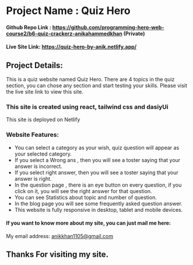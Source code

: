 # Project Name : Quiz Hero
#### Github Repo Link : https://github.com/programming-hero-web-course2/b6-quiz-crackerz-anikahammedkhan (Private)

#### Live Site Link: https://quiz-hero-by-anik.netlify.app/

## Project Details: 

This is a quiz website named Quiz Hero.
There are 4 topics in the quiz section, you can chose any section and start testing your skills.
Please visit the live site link to view this site.

### This site is created using react, tailwind css and dasiyUi

This site is deployed on Netlify

### Website Features:
* You can select a category as your wish, quiz question will appear as your selected category.
* If you select a Wrong ans , then you will see a toster saying that your answer is incorrect.
* If you select right answer, then you will see a toster saying that your answer is right.
* In the question page , there is an eye button on every question, if you click on it, you will see the right answer for that question.
* You can see Statistics about topic and number of question.
* In the blog page you will see some frequently asked question answer.
* This website is fully responsive in desktop, tablet and mobile devices.


#### If you want to know more about my site, you can just mail me here:
My email address: anikkhan1105@gmail.com 


## Thanks For visiting my site.

